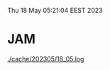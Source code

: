 Thu 18 May 05:21:04 EEST 2023
# JAM
<a href='./cache/202305/18_05.log'>./cache/202305/18_05.log</a>
